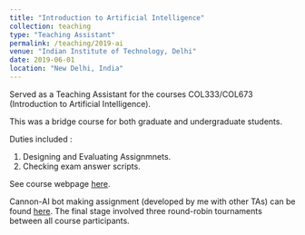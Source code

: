 ```yaml
---
title: "Introduction to Artificial Intelligence"
collection: teaching
type: "Teaching Assistant"
permalink: /teaching/2019-ai
venue: "Indian Institute of Technology, Delhi"
date: 2019-06-01
location: "New Delhi, India"
---
```


Served as a Teaching Assistant for the courses COL333/COL673 (Introduction to Artificial Intelligence).

This was a bridge course for both graduate and undergraduate students.

Duties included :
1. Designing and Evaluating Assignmnets.
2. Checking exam answer scripts.

See course webpage [here](http://www.cse.iitd.ac.in/~mausam/courses/col333/autumn2019/).

Cannon-AI bot making assignment (developed by me with other TAs) can be found [here](https://github.com/goelShashank007/Cannon-AI).
The final stage involved three round-robin tournaments between all course participants.
